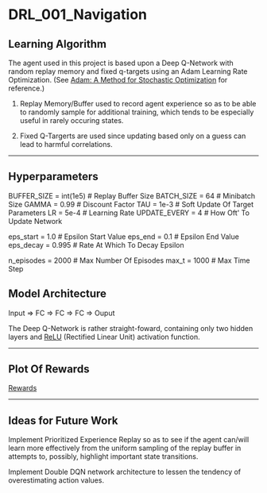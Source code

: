 # DRL_001_Navigation

## Learning Algorithm

The agent used in this project is based upon a Deep Q-Network with random replay memory and fixed q-targets using an Adam Learning Rate Optimization. 
(See [Adam: A Method for Stochastic Optimization](https://arxiv.org/pdf/1412.6980.pdf) for reference.)

  1.  Replay Memory/Buffer used to record agent experience so as to be able to randomly sample for additional training, which tends to be especially useful in rarely occuring states.

  2.  Fixed Q-Targerts are used since updating based only on a guess can lead to harmful correlations.

***   ***   ***   ***   ***   ***   ***   ***   ***   

## Hyperparameters

BUFFER_SIZE = int(1e5)  # Replay Buffer Size
BATCH_SIZE = 64         # Minibatch Size
GAMMA = 0.99            # Discount Factor
TAU = 1e-3              # Soft Update Of Target Parameters
LR = 5e-4               # Learning Rate
UPDATE_EVERY = 4        # How Oft' To Update Network

eps_start = 1.0         # Epsilon Start Value
eps_end = 0.1           # Epsilon End Value
eps_decay = 0.995       # Rate At Which To Decay Epsilon

n_episodes = 2000       # Max Number Of Episodes
max_t = 1000            # Max Time Step

## Model Architecture

Input => FC => FC => FC => Ouput

The Deep Q-Network is rather straight-foward, containing only two hidden layers and [ReLU](https://en.wikipedia.org/wiki/Rectifier_(neural_networks)) (Rectified Linear Unit) activation function.

***   ***   ***   ***   ***   ***   ***   ***   ***

## Plot Of Rewards

[Rewards](/images/scores.png)

***   ***   ***   ***   ***   ***   ***   ***   ***

## Ideas for Future Work

Implement Prioritized Experience Replay so as to see if the agent can/will learn more effectively from the uniform sampling of the replay buffer in attempts to, possibly, highlight important state transitions.

Implement Double DQN network architecture to lessen the tendency of overestimating action values.
